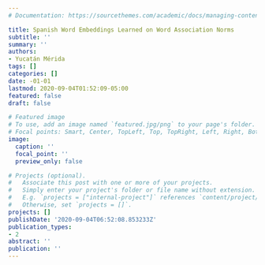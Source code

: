 ```yaml
---
# Documentation: https://sourcethemes.com/academic/docs/managing-content/

title: Spanish Word Embeddings Learned on Word Association Norms
subtitle: ''
summary: ''
authors:
- Yucatán Mérida
tags: []
categories: []
date: -01-01
lastmod: 2020-09-04T01:52:09-05:00
featured: false
draft: false

# Featured image
# To use, add an image named `featured.jpg/png` to your page's folder.
# Focal points: Smart, Center, TopLeft, Top, TopRight, Left, Right, BottomLeft, Bottom, BottomRight.
image:
  caption: ''
  focal_point: ''
  preview_only: false

# Projects (optional).
#   Associate this post with one or more of your projects.
#   Simply enter your project's folder or file name without extension.
#   E.g. `projects = ["internal-project"]` references `content/project/deep-learning/index.md`.
#   Otherwise, set `projects = []`.
projects: []
publishDate: '2020-09-04T06:52:08.853233Z'
publication_types:
- 2
abstract: ''
publication: ''
---
```

